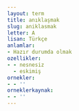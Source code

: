 ```yaml
---
layout: term
title: anıklaşmak
slug: aniklasmak
letter: A
lisan: Türkçe
anlamlar:
- Hazır durumda olmak
ozellikler:
- - nesnesiz
  - eskimiş
ornekler:
- - ''
orneklerkaynak:
- - ''
---
```

